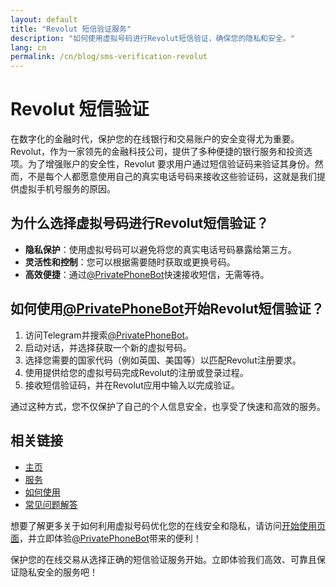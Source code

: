 ```yaml
---
layout: default
title: "Revolut 短信验证服务"
description: "如何使用虚拟号码进行Revolut短信验证，确保您的隐私和安全。"
lang: cn
permalink: /cn/blog/sms-verification-revolut
---
```


# Revolut 短信验证

在数字化的金融时代，保护您的在线银行和交易账户的安全变得尤为重要。Revolut，作为一家领先的金融科技公司，提供了多种便捷的银行服务和投资选项。为了增强账户的安全性，Revolut 要求用户通过短信验证码来验证其身份。然而，不是每个人都愿意使用自己的真实电话号码来接收这些验证码，这就是我们提供虚拟手机号服务的原因。

## 为什么选择虚拟号码进行Revolut短信验证？

- **隐私保护**：使用虚拟号码可以避免将您的真实电话号码暴露给第三方。
- **灵活性和控制**：您可以根据需要随时获取或更换号码。
- **高效便捷**：通过[@PrivatePhoneBot](https://t.me/PrivatePhoneBot)快速接收短信，无需等待。

## 如何使用[@PrivatePhoneBot](https://t.me/PrivatePhoneBot)开始Revolut短信验证？

1. 访问Telegram并搜索[@PrivatePhoneBot](https://t.me/PrivatePhoneBot)。
2. 启动对话，并选择获取一个新的虚拟号码。
3. 选择您需要的国家代码（例如英国、美国等）以匹配Revolut注册要求。
4. 使用提供给您的虚拟号码完成Revolut的注册或登录过程。
5. 接收短信验证码，并在Revolut应用中输入以完成验证。

通过这种方式，您不仅保护了自己的个人信息安全，也享受了快速和高效的服务。

## 相关链接

- [主页](/cn/)
- [服务](/cn/services)
- [如何使用](/cn/how-it-works)
- [常见问题解答](/cn/faq)

想要了解更多关于如何利用虚拟号码优化您的在线安全和隐私，请访问[开始使用页面](/cn/get-started)，并立即体验[@PrivatePhoneBot](https://t.me/PrivatePhoneBot)带来的便利！

保护您的在线交易从选择正确的短信验证服务开始。立即体验我们高效、可靠且保证隐私安全的服务吧！